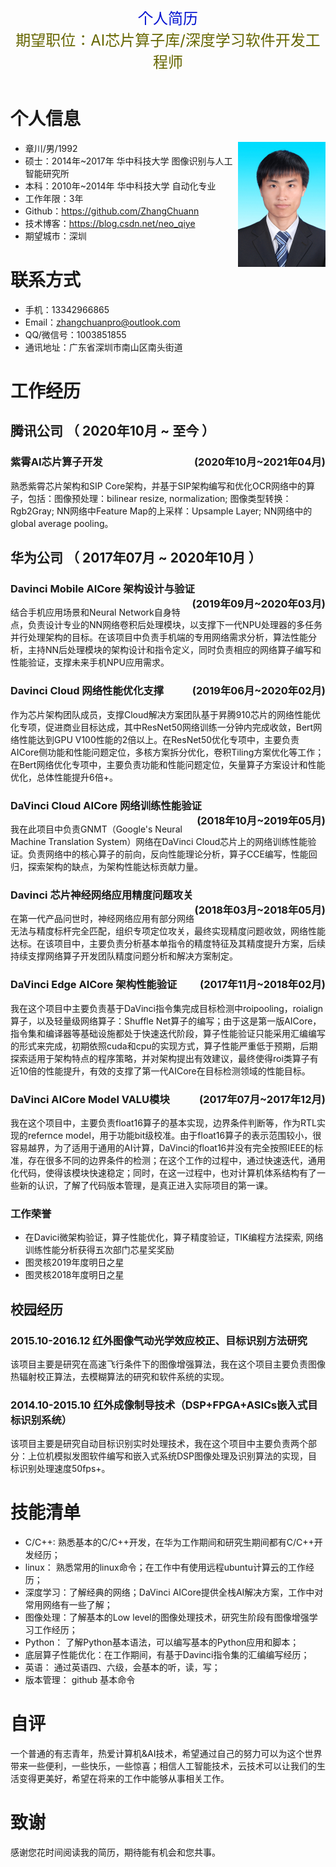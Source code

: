 <table>
    <tr>
            <center><font size="5" color="#000110d">个人简历</font></center>
            <center><font size="5" color="#666600">期望职位：AI芯片算子库/深度学习软件开发工程师</font></center>
            <div style='display:none'><center><font size="5" color="#666600">*************************************************************************************</font></center></div>
    </tr>
</table>

# 个人信息

<img src="https://github.com/ZhangChuann/resume/raw/master/images/证件照.JPG" height="200" width="140" align="right" align="bottom">

 - 章川/男/1992
 - 硕士：2014年~2017年 华中科技大学 图像识别与人工智能研究所
 - 本科：2010年~2014年 华中科技大学 自动化专业
 - 工作年限：3年
 - Github：https://github.com/ZhangChuann
 - 技术博客：https://blog.csdn.net/neo_qiye
 - 期望城市：深圳
 

# 联系方式

- 手机：13342966865
- Email：zhangchuanpro@outlook.com
- QQ/微信号：1003851855
- 通讯地址：广东省深圳市南山区南头街道


# 工作经历

## 腾讯公司 （ 2020年10月 ~ 至今 ）
###   **紫霄AI芯片算子开发**  &nbsp;<div style="float:right">(2020年10月~2021年04月)</div>
熟悉紫霄芯片架构和SIP Core架构，并基于SIP架构编写和优化OCR网络中的算子，包括：图像预处理：bilinear resize, normalization; 图像类型转换：Rgb2Gray; NN网络中Feature Map的上采样：Upsample Layer; NN网络中的global average pooling。 

## 华为公司 （ 2017年07月 ~ 2020年10月 ）
<div style='display:none'>
      |标题一|标题二|标题三|标题四|
      |- |:---|---:|:---:|
      |xxxxxxxxx|xxxxxxxxx|xxxxxxxxx|xxxxxxxxx|
      |xxxxxxxxxxxxxx|xxxxxxxxxxxxxx|xxxxxxxxxxxxxx|xxxxxxxxxxxxxx|
      |xxxxxxxxx|xxxxxxxxx|xxxxxxxxx|xxxxxxxxx|
<div style="float:left; text-align:left">靠左显示<br>并且内容居左</div>
</div>



###   **Davinci Mobile AICore 架构设计与验证**  &nbsp;<div style="float:right">(2019年09月~2020年03月)</div>
结合手机应用场景和Neural Network自身特点，负责设计专业的NN网络卷积后处理模块，以支撑下一代NPU处理器的多任务并行处理架构的目标。在该项目中负责手机端的专用网络需求分析，算法性能分析，主持NN后处理模块的架构设计和指令定义，同时负责相应的网络算子编写和性能验证，支撑未来手机NPU应用需求。

###   **Davinci Cloud 网络性能优化支撑**   &nbsp;<div style="float:right">(2019年06月~2020年02月)</div>
作为芯片架构团队成员，支撑Cloud解决方案团队基于昇腾910芯片的网络性能优化专项，促进商业目标达成，其中ResNet50网络训练一分钟内完成收敛，Bert网络性能达到GPU V100性能的2倍以上。在ResNet50优化专项中，主要负责AICore侧功能和性能问题定位，多核方案拆分优化，卷积Tiling方案优化等工作；在Bert网络优化专项中，主要负责功能和性能问题定位，矢量算子方案设计和性能优化，总体性能提升6倍+。

###   **DaVinci Cloud  AICore 网络训练性能验证**   &nbsp;<div style="float:right">(2018年10月~2019年05月)</div>
我在此项目中负责GNMT（Google's Neural Machine Translation System）网络在DaVinci Cloud芯片上的网络训练性能验证。负责网络中的核心算子的前向，反向性能理论分析，算子CCE编写，性能回归，探索架构的缺点，为架构性能达标贡献力量。

###   **Davinci 芯片神经网络应用精度问题攻关**     &nbsp;<div style="float:right">(2018年03月~2018年05月)</div>
在第一代产品问世时，神经网络应用有部分网络无法与精度标杆完全匹配，组织专项定位攻关，最终实现精度问题收敛，网络性能达标。在该项目中，主要负责分析基本单指令的精度特征及其精度提升方案，后续持续支撑网络算子开发团队精度问题分析和解决方案制定。
###  **DaVinci Edge AICore 架构性能验证**     &nbsp;<div style="float:right">(2017年11月~2018年02月)</div>
我在这个项目中主要负责基于DaVinci指令集完成目标检测中roipooling，roialign算子，以及轻量级网络算子：Shuffle Net算子的编写；由于这是第一版AICore，指令集和编译器等基础设施都处于快速迭代阶段，算子性能验证只能采用汇编编写的形式来完成，初期依照cuda和cpu的实现方式，算子性能严重低于预期，后期探索适用于架构特点的程序策略，并对架构提出有效建议，最终使得roi类算子有近10倍的性能提升，有效的支撑了第一代AICore在目标检测领域的性能目标。

### **DaVinci AICore Model VALU模块**     &nbsp;<div style="float:right">(2017年07月~2017年12月)</div>
我在这个项目中，主要负责float16算子的基本实现，边界条件判断等，作为RTL实现的refernce model，用于功能bit级校准。由于float16算子的表示范围较小，很容易越界，为了适用于通用的AI计算，DaVinci的float16并没有完全按照IEEE的标准，存在很多不同的边界条件的检测；在这个工作的过程中，通过快速迭代，通用化代码，使得该模块快速稳定；同时，在这一过程中，也对计算机体系结构有了一些新的认识，了解了代码版本管理，是真正进入实际项目的第一课。

### **工作荣誉**
- 在Davici微架构验证，算子性能优化，算子精度验证，TIK编程方法探索, 网络训练性能分析获得五次部门芯星奖奖励
- 图灵核2019年度明日之星
- 图灵核2018年度明日之星
## 校园经历
###  **2015.10-2016.12 红外图像气动光学效应校正、目标识别方法研究**
该项目主要是研究在高速飞行条件下的图像增强算法，我在这个项目主要负责图像热辐射校正算法，去模糊算法的研究和软件系统的实现。

### **2014.10-2015.10 红外成像制导技术（DSP+FPGA+ASICs嵌入式目标识别系统）**
该项目主要是研究自动目标识别实时处理技术，我在这个项目中主要负责两个部分：上位机模拟发图软件编写和嵌入式系统DSP图像处理及识别算法的实现，目标识别处理速度50fps+。

<div style='display:none'>
### **2011.07-2011.10 地铁智能售票系统**
该项目是C语言课程设计一个简单项目，使用C语言编写的一个模拟地铁售票乘车的演示系统，在课程评级中获得A。
</div>

<div style='display:none'>## 自学开源项目</div>

  
# 技能清单
- C/C++: 熟悉基本的C/C++开发，在华为工作期间和研究生期间都有C/C++开发经历；
- linux： 熟悉常用的linux命令；在工作中有使用远程ubuntu计算云的工作经历；
- 深度学习：了解经典的网络；DaVinci AICore提供全栈AI解决方案，工作中对常用网络有一些了解；
- 图像处理：了解基本的Low level的图像处理技术，研究生阶段有图像增强学习工作经历；
- Python： 了解Python基本语法，可以编写基本的Python应用和脚本；
- 底层算子性能优化：在工作期间，有基于Davinci指令集的汇编编写经历；
- 英语： 通过英语四、六级，会基本的听，读，写；
- 版本管理： github 基本命令

# 自评

 一个普通的有志青年，热爱计算机&AI技术，希望通过自己的努力可以为这个世界带来一些便利，一些快乐，一些惊喜；相信人工智能技术，云技术可以让我们的生活变得更美好，希望在将来的工作中能够从事相关工作。

# 致谢
感谢您花时间阅读我的简历，期待能有机会和您共事。
  
  
